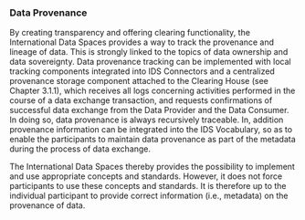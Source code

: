 ### Data Provenance

By creating transparency and offering clearing functionality, the
International Data Spaces provides a way to track the provenance and
lineage of data. This is strongly linked to the topics of data ownership
and data sovereignty. Data provenance tracking can be implemented with
local tracking components integrated into IDS Connectors and a
centralized provenance storage component attached to the Clearing House
(see Chapter 3.1.1), which receives all logs concerning activities
performed in the course of a data exchange transaction, and requests
confirmations of successful data exchange from the Data Provider and the
Data Consumer. In doing so, data provenance is always recursively
traceable. In, addition provenance information can be integrated into
the IDS Vocabulary, so as to enable the participants to maintain data
provenance as part of the metadata during the process of data exchange.

The International Data Spaces thereby provides the possibility to
implement and use appropriate concepts and standards. However, it does
not force participants to use these concepts and standards. It is
therefore up to the individual participant to provide correct
information (i.e., metadata) on the provenance of data.
